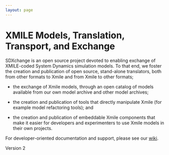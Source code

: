 ```yaml
---
layout: page
---
```


# XMILE Models, Translation, Transport, and Exchange

SDXchange is an open source project devoted to enabling exchange of XMILE-coded System Dynamics simulation models. To that end, we foster the creation and publication of open source, stand-alone translators, both from other formats to Xmile and from Xmile to other formats;

* the exchange of Xmile models, through an open catalog of models available from our own model archive and other model archives;

* the creation and publication of tools that directly manipulate Xmile (for example model refactoring tools); and

* the creation and publication of embeddable Xmile components that make it easier for developers and experimenters to use Xmile models in their own projects.

For developer-oriented documentation and support, please see our [wiki](wiki).

Version 2
